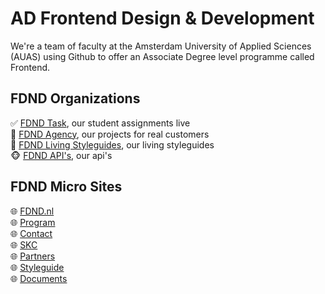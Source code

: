 # AD Frontend Design & Development

We're a team of faculty at the Amsterdam University of Applied Sciences (AUAS) using Github to offer an Associate Degree level programme called Frontend.

## FDND Organizations

✅ [FDND Task](https://github.com/fdnd-task), our student assignments live  
🚧 [FDND Agency](https://github.com/fdnd-agency), our projects for real customers   
🎨 [FDND Living Styleguides](https://github.com/fdnd-styleguides), our living styleguides    
🐵 [FDND API's](https://github.com/fdnd-apis), our api's  

## FDND Micro Sites
🌐 [FDND.nl](https://fdnd.nl/)   
🌐 [Program](https://programma.fdnd.nl/)  
🌐 [Contact](https://contact.fdnd.nl/)  
🌐 [SKC](https://skc.fdnd.nl/)  
🌐 [Partners](https://partners.fdnd.nl/)  
🌐 [Styleguide](https://styleguide.fdnd.nl/)  
🌐 [Documents](https://docs.fdnd.nl/)

